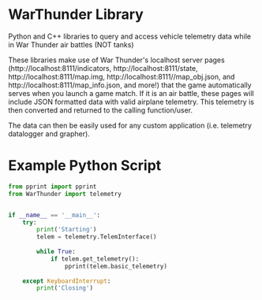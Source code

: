# WarThunder Library
Python and C++ libraries to query and access vehicle telemetry data while in War Thunder air battles (NOT tanks)

These libraries make use of War Thunder's localhost server pages (http://localhost:8111/indicators, http://localhost:8111/state, http://localhost:8111/map.img, http://localhost:8111//map_obj.json, and http://localhost:8111/map_info.json, and more!) that the game automatically serves when you launch a game match. If it is an air battle, these pages will include JSON formatted data with valid airplane telemetry. This telemetry is then converted and returned to the calling function/user.

The data can then be easily used for any custom application (i.e. telemetry datalogger and grapher).

# Example Python Script
```python
from pprint import pprint
from WarThunder import telemetry


if __name__ == '__main__':
    try:
        print('Starting')
        telem = telemetry.TelemInterface()
        
        while True:
            if telem.get_telemetry():
                pprint(telem.basic_telemetry)
    
    except KeyboardInterrupt:
        print('Closing')
```
